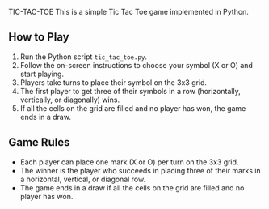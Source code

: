 TIC-TAC-TOE
This is a simple Tic Tac Toe game implemented in Python.

## How to Play
1. Run the Python script `tic_tac_toe.py`.
2. Follow the on-screen instructions to choose your symbol (X or O) and start playing.
3. Players take turns to place their symbol on the 3x3 grid.
4. The first player to get three of their symbols in a row (horizontally, vertically, or diagonally) wins.
5. If all the cells on the grid are filled and no player has won, the game ends in a draw.

## Game Rules
- Each player can place one mark (X or O) per turn on the 3x3 grid.
- The winner is the player who succeeds in placing three of their marks in a horizontal, vertical, or diagonal row.
- The game ends in a draw if all the cells on the grid are filled and no player has won.
